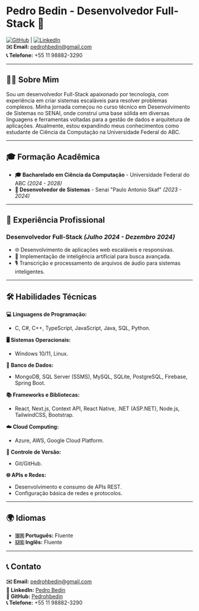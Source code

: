 # Pedro Bedin - Desenvolvedor Full-Stack 🚀

[![GitHub](https://img.shields.io/badge/GitHub-Profile-blue?logo=github)](https://github.com/Pedrohbedin/Pedrohbedin) | [![LinkedIn](https://img.shields.io/badge/LinkedIn-Profile-blue?logo=linkedin)](https://www.linkedin.com/in/pedro-bedin-878838275/)  
**✉️ Email:** [pedrohbedin@gmail.com](mailto:pedrohbedin@gmail.com)  
**📞 Telefone:** +55 11 98882-3290  

---

## 🧑‍💻 Sobre Mim

Sou um desenvolvedor Full-Stack apaixonado por tecnologia, com experiência em criar sistemas escaláveis para resolver problemas complexos. Minha jornada começou no curso técnico em Desenvolvimento de Sistemas no SENAI, onde construí uma base sólida em diversas linguagens e ferramentas voltadas para a gestão de dados e arquitetura de aplicações. Atualmente, estou expandindo meus conhecimentos como estudante de Ciência da Computação na Universidade Federal do ABC.

---

## 🎓 Formação Acadêmica

- **🎓 Bacharelado em Ciência da Computação** - Universidade Federal do ABC *(2024 - 2028)*
- **📘 Desenvolvedor de Sistemas** - Senai "Paulo Antonio Skaf" *(2023 - 2024)*

---

## 💼 Experiência Profissional

### Desenvolvedor Full-Stack *(Julho 2024 - Dezembro 2024)*
- 🌐 Desenvolvimento de aplicações web escaláveis e responsivas.
- 🤖 Implementação de inteligência artificial para busca avançada.
- 🎙️ Transcrição e processamento de arquivos de áudio para sistemas inteligentes.

---

## 🛠️ Habilidades Técnicas

**💻 Linguagens de Programação:**  
- C, C#, C++, TypeScript, JavaScript, Java, SQL, Python.

**🖥️ Sistemas Operacionais:**  
- Windows 10/11, Linux.

**💾 Banco de Dados:**  
- MongoDB, SQL Server (SSMS), MySQL, SQLite, PostgreSQL, Firebase, Spring Boot.

**📚 Frameworks e Bibliotecas:**  
- React, Next.js, Context API, React Native, .NET (ASP.NET), Node.js, TailwindCSS, Bootstrap.

**☁️ Cloud Computing:**  
- Azure, AWS, Google Cloud Platform.

**🔧 Controle de Versão:**  
- Git/GitHub.

**🌐 APIs e Redes:**  
- Desenvolvimento e consumo de APIs REST.
- Configuração básica de redes e protocolos.

---

## 🌍 Idiomas

- **🇧🇷 Português:** Fluente  
- **🇺🇸 Inglês:** Fluente

---

## 📞 Contato

**✉️ Email:** [pedrohbedin@gmail.com](mailto:pedrohbedin@gmail.com)  
**🔗 LinkedIn:** [Pedro Bedin](https://www.linkedin.com/in/pedro-bedin-878838275/)  
**🐙 GitHub:** [Pedrohbedin](https://github.com/Pedrohbedin/Pedrohbedin)  
**📞 Telefone:** +55 11 98882-3290
